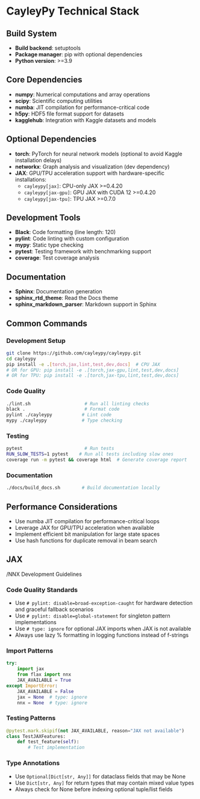 # CayleyPy Technical Stack

## Build System
- **Build backend**: setuptools
- **Package manager**: pip with optional dependencies
- **Python version**: >=3.9

## Core Dependencies
- **numpy**: Numerical computations and array operations
- **scipy**: Scientific computing utilities
- **numba**: JIT compilation for performance-critical code
- **h5py**: HDF5 file format support for datasets
- **kagglehub**: Integration with Kaggle datasets and models

## Optional Dependencies
- **torch**: PyTorch for neural network models (optional to avoid Kaggle installation delays)
- **networkx**: Graph analysis and visualization (dev dependency)
- **JAX**: GPU/TPU acceleration support with hardware-specific installations:
  - `cayleypy[jax]`: CPU-only JAX >=0.4.20
  - `cayleypy[jax-gpu]`: GPU JAX with CUDA 12 >=0.4.20
  - `cayleypy[jax-tpu]`: TPU JAX >=0.7.0

## Development Tools
- **Black**: Code formatting (line length: 120)
- **pylint**: Code linting with custom configuration
- **mypy**: Static type checking
- **pytest**: Testing framework with benchmarking support
- **coverage**: Test coverage analysis

## Documentation
- **Sphinx**: Documentation generation
- **sphinx_rtd_theme**: Read the Docs theme
- **sphinx_markdown_parser**: Markdown support in Sphinx

## Common Commands

### Development Setup
```bash
git clone https://github.com/cayleypy/cayleypy.git
cd cayleypy
pip install -e .[torch,jax,lint,test,dev,docs]  # CPU JAX
# OR for GPU: pip install -e .[torch,jax-gpu,lint,test,dev,docs]
# OR for TPU: pip install -e .[torch,jax-tpu,lint,test,dev,docs]
```

### Code Quality
```bash
./lint.sh                    # Run all linting checks
black .                      # Format code
pylint ./cayleypy           # Lint code
mypy ./cayleypy             # Type checking
```

### Testing
```bash
pytest                       # Run tests
RUN_SLOW_TESTS=1 pytest    # Run all tests including slow ones
coverage run -m pytest && coverage html  # Generate coverage report
```

### Documentation
```bash
./docs/build_docs.sh        # Build documentation locally
```

## Performance Considerations
- Use numba JIT compilation for performance-critical loops
- Leverage JAX for GPU/TPU acceleration when available
- Implement efficient bit manipulation for large state spaces
- Use hash functions for duplicate removal in beam search
## JAX
/NNX Development Guidelines

### Code Quality Standards
- Use `# pylint: disable=broad-exception-caught` for hardware detection and graceful fallback scenarios
- Use `# pylint: disable=global-statement` for singleton pattern implementations
- Use `# type: ignore` for optional JAX imports when JAX is not available
- Always use lazy % formatting in logging functions instead of f-strings

### Import Patterns
```python
try:
    import jax
    from flax import nnx
    JAX_AVAILABLE = True
except ImportError:
    JAX_AVAILABLE = False
    jax = None  # type: ignore
    nnx = None  # type: ignore
```

### Testing Patterns
```python
@pytest.mark.skipif(not JAX_AVAILABLE, reason="JAX not available")
class TestJAXFeatures:
    def test_feature(self):
        # Test implementation
```

### Type Annotations
- Use `Optional[Dict[str, Any]]` for dataclass fields that may be None
- Use `Dict[str, Any]` for return types that may contain mixed value types
- Always check for None before indexing optional tuple/list fields